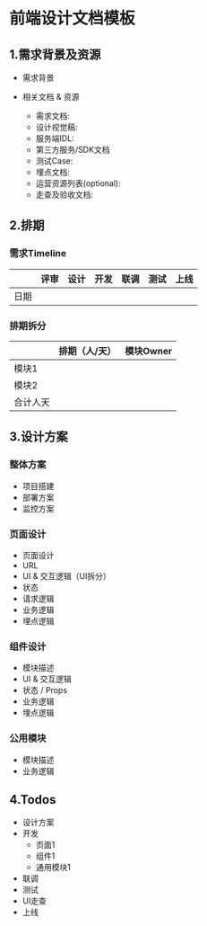 # 前端设计文档模板

## 1.需求背景及资源

- 需求背景
- 相关文档 & 资源

  - 需求文档:
  - 设计视觉稿:
  - 服务端IDL:
  - 第三方服务/SDK文档
  - 测试Case:
  - 埋点文档:
  - 运营资源列表(optional):
  - 走查及验收文档:

## 2.排期

### 需求Timeline

|      | 评审 | 设计 | 开发 | 联调 | 测试 | 上线 |
| ---- | ---- | ---- | ---- | ---- | ---- | ---- |
| 日期 |      |      |      |      |      |      |

### 排期拆分

|          | 排期（人/天） | 模块Owner |
| -------- | ------------- | --------- |
| 模块1    |               |           |
| 模块2    |               |           |
| 合计人天 |               |           |

## 3.设计方案

### 整体方案

- 项目搭建
- 部署方案
- 监控方案

### 页面设计

- 页面设计
- URL
- UI & 交互逻辑（UI拆分）
- 状态
- 请求逻辑
- 业务逻辑
- 埋点逻辑

### 组件设计

- 模块描述
- UI & 交互逻辑
- 状态 / Props
- 业务逻辑
- 埋点逻辑

### 公用模块

- 模块描述
- 业务逻辑

## 4.Todos

- 设计方案
- 开发
  - 页面1
  - 组件1
  - 通用模块1
- 联调
- 测试
- UI走查
- 上线
